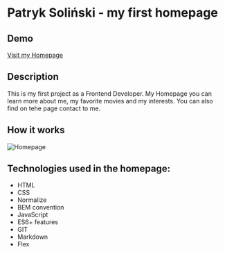 # Patryk Soliński - my first homepage

## Demo
[Visit my Homepage]( https://solinskideveloper.github.io/homepage/)

## Description
This is my first project as a Frontend Developer. My Homepage you can learn more about me, my favorite movies and my interests. You can also find on tehe page contact to me.

## How it works

![Homepage](https://github.com/Patryk-Solinski/homepage/blob/master/images/homepage2.gif?raw=true)

## Technologies used in the homepage:
- HTML
- CSS
- Normalize
- BEM convention
- JavaScript
- ES6+ features
- GIT
- Markdown
- Flex
